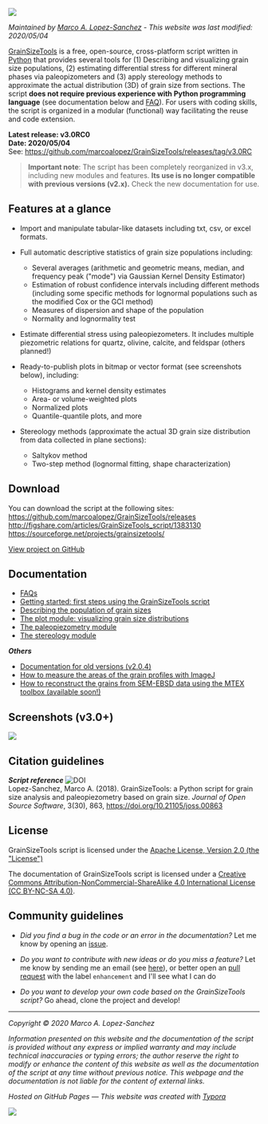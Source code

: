 ![](https://raw.githubusercontent.com/marcoalopez/GrainSizeTools/master/FIGURES/new_header.webp)

*Maintained by [Marco A. Lopez-Sanchez](https://marcoalopez.github.io/) - This website was last modified: 2020/05/04*

[GrainSizeTools](https://doi.org/10.21105/joss.00863) is a free, open-source, cross-platform script written in [Python](https://www.python.org/) that provides several tools for (1) Describing and visualizing grain size populations, (2) estimating differential stress for different mineral phases via paleopizometers and (3) apply stereology methods to approximate the actual distribution (3D) of grain size from sections. The script **does not require previous experience with Python programming language** (see documentation below and [FAQ](https://github.com/marcoalopez/GrainSizeTools/blob/master/DOCS/FAQ.md)). For users with coding skills, the script is organized in a modular (functional) way facilitating the reuse and code extension.

**Latest release: v3.0RC0**  
**Date: 2020/05/04**  
See: https://github.com/marcoalopez/GrainSizeTools/releases/tag/v3.0RC

> **Important note**: The script has been completely reorganized in v3.x, including new modules and features. **Its use is no longer compatible with previous versions (v2.x).** Check the new documentation for use.


## Features at a glance

- Import and manipulate tabular-like datasets including txt, csv, or excel formats.

- Full automatic descriptive statistics of grain size populations including:

  - Several averages (arithmetic and geometric means, median, and frequency peak ("mode") via Gaussian Kernel Density Estimator)
  - Estimation of robust confidence intervals including different methods (including some specific methods for lognormal populations such as the modified Cox or the GCI method)
  - Measures of dispersion and shape of the population
  - Normality and lognormality test

- Estimate differential stress using paleopiezometers. It includes multiple piezometric relations for quartz, olivine, calcite, and feldspar (others planned!)

- Ready-to-publish plots in bitmap or vector format (see screenshots below), including:

  - Histograms and kernel density estimates
  - Area- or volume-weighted plots
  - Normalized plots
  - Quantile-quantile plots, and more

- Stereology methods (approximate the actual 3D grain size distribution from data collected in plane sections):

  - Saltykov method
  - Two-step method (lognormal fitting, shape characterization)

## Download

You can download the script at the following sites:  
https://github.com/marcoalopez/GrainSizeTools/releases  
http://figshare.com/articles/GrainSizeTools_script/1383130  
https://sourceforge.net/projects/grainsizetools/

[View project on GitHub](https://github.com/marcoalopez/GrainSizeTools)

## Documentation

* [FAQs](https://github.com/marcoalopez/GrainSizeTools/blob/master/DOCS/FAQ.md)
* [Getting started: first steps using the GrainSizeTools script](https://github.com/marcoalopez/GrainSizeTools/blob/master/DOCS/_first_steps.md)
* [Describing the population of grain sizes](https://github.com/marcoalopez/GrainSizeTools/blob/master/DOCS/_describe.md)
* [The plot module: visualizing grain size distributions](https://github.com/marcoalopez/GrainSizeTools/blob/master/DOCS/_Plot_module.md)
* [The paleopiezometry module](https://github.com/marcoalopez/GrainSizeTools/blob/master/DOCS/_Paleopizometry.md)
* [The stereology module](https://github.com/marcoalopez/GrainSizeTools/blob/master/DOCS/_Stereology_module.md)

***Others***

* [Documentation for old versions (v2.0.4)](https://github.com/marcoalopez/GrainSizeTools/blob/master/DOCS/brief_tutorial.md)
* [How to measure the areas of the grain profiles with ImageJ](https://github.com/marcoalopez/GrainSizeTools/blob/master/DOCS/imageJ_tutorial.md)
* [How to reconstruct the grains from SEM-EBSD data using the MTEX toolbox (available soon!)](https://github.com/marcoalopez/GrainSizeTools/blob/master/DOCS/ebsd_mtex_tutorial.md)

## Screenshots (v3.0+)

![](https://raw.githubusercontent.com/marcoalopez/GrainSizeTools/master/FIGURES/screenshots-01.webp)

## Citation guidelines

***Script reference***  ![DOI](http://joss.theoj.org/papers/10.21105/joss.00863/status.svg)  
Lopez-Sanchez, Marco A. (2018). GrainSizeTools: a Python script for grain size analysis and paleopiezometry based on grain size. *Journal of Open Source Software*, 3(30), 863, https://doi.org/10.21105/joss.00863

## License

GrainSizeTools script is licensed under the [Apache License, Version 2.0 (the "License")](http://www.apache.org/licenses/LICENSE-2.0)

The documentation of GrainSizeTools script is licensed under a [Creative Commons Attribution-NonCommercial-ShareAlike 4.0 International License (CC BY-NC-SA 4.0)](https://creativecommons.org/licenses/by-nc-sa/4.0/). 

## Community guidelines

- *Did you find a bug in the code or an error in the documentation?* Let me know by opening an [issue](https://github.com/marcoalopez/GrainSizeTools/issues).

- *Do you want to contribute with new ideas or do you miss a feature?* Let me know by sending me an email (see [here](https://github.com/marcoalopez )), or better open an [pull request](https://github.com/marcoalopez/GrainSizeTools/pulls) with the label ``enhancement`` and I'll see what I can do
- *Do you want to develop your own code based on the GrainSizeTools script?* Go ahead, clone the project and develop!



---
*Copyright © 2020 Marco A. Lopez-Sanchez*  

*Information presented on this website and the documentation of the script is provided without any express or implied warranty and may include technical inaccuracies or typing errors; the author reserve the right to modify or enhance the content of this website as well as the documentation of the script at any time without previous notice. This webpage and the documentation is not liable for the content of external links.*  

*Hosted on GitHub Pages — This website was created with [Typora](https://typora.io/)*

![](https://raw.githubusercontent.com/marcoalopez/GrainSizeTools/master/FIGURES/footer.webp)